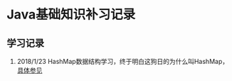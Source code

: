 # Java基础知识补习记录

## 学习记录

1. 2018/1/23 HashMap数据结构学习，终于明白这狗日的为什么叫HashMap，[具体参见](./src/com/base/collection/map/README.md)
